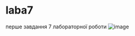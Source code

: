 # laba7
перше завдання 7 лабораторної роботи
![image](https://github.com/DimaLink423/laba7/assets/148385178/c37e0a80-ace5-4e7c-93e5-71cfee5b238d)
